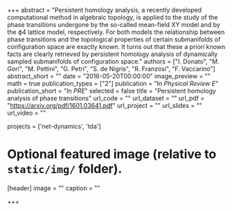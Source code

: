 +++
abstract = "Persistent homology analysis, a recently developed computational method in algebraic topology, is applied to the study of the phase transitions undergone by the so-called mean-field XY model and by the ϕ4 lattice model, respectively. For both models the relationship between phase transitions and the topological properties of certain submanifolds of configuration space are exactly known. It turns out that these a priori known facts are clearly retrieved by persistent homology analysis of dynamically sampled submanifolds of configuration space."
authors = ["I. Donato", "M. Gori", "M. Pettini", "G. Petri", "S. de Nigris",  "R. Franzosi", "F. Vaccarino"]
abstract_short = ""
date = "2016-05-20T00:00:00"
image_preview = ""
math = true
publication_types = ["2"]
publication = "In *Physical Review E*"
publication_short = "In *PRE*"
selected = false
title = "Persistent homology analysis of phase transitions"
url_code = ""
url_dataset = ""
url_pdf = "https://arxiv.org/pdf/1601.03641.pdf"
url_project = ""
url_slides = ""
url_video = ""

projects = ['net-dynamics', 'tda']

# Optional featured image (relative to `static/img/` folder).
[header]
image = ""
caption = ""

+++
